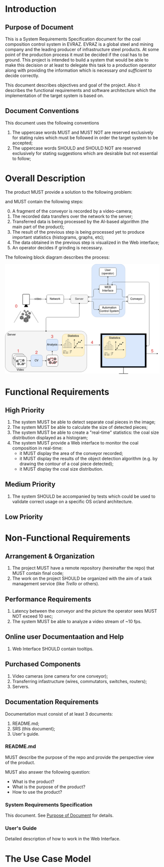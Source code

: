 # Introduction

## Purpose of Document

This is a System Requirements Specification document for the coal composition control system in EVRAZ. EVRAZ is a global steel
and mining company and the leading producer of infrastructure steel products. At some point of the production process it must be
decided if the coal has to be ground. This project is intended to build a system that would be able to make this decision or at
least to delegate this task to a production operator along with providing the information which is necessary _and
sufficient_ to decide correctly.

This document describes objectives and goal of the project. Also it describes the functional requirements
 and software architecture which the implementation of the target system is based on.

## Document Conventions

This document uses the following conventions

1. The uppercase words MUST and MUST NOT are reserved exclusively for stating rules which must be followed in order the target
system to be accepted;
2. The uppercase words SHOULD and SHOULD NOT are reserved exclusively for stating suggestions which are desirable but not essential
to follow;

# Overall Description

The product MUST provide a solution to the following problem:



and MUST contain the following steps:

0. A fragment of the conveyor is recorded by a video-camera;
1. The recorded data transfers over the network to the server;
2. Transferred data is being processed by the AI-based algorithm (the main part of the product);
3. The result of the previous step is being processed yet to produce important statistics (histograms, graphs, etc);
4. The data obtained in the previous step is visualized in the Web interface;
5. An operator decides if grinding is necessary.

The following block diagram describes the process:

![diag](../diagrams/general_block_diagram.png)

# Functional Requirements

## High Priority

1. The system MUST be able to detect separate coal pieces in the image;
2. The system MUST be able to calculate the size of detected pieces;
3. The system MUST be able to create a "real-time" statistics: the coal size distribution displayed as a histogram;
4. The system MUST provide a Web interface to monitor the coal composition in real-time:
    - it MUST display the area of the conveyor recorded;
    - it MUST display the results of the object detection algorithm (e.g. by drawing the contour of a coal piece detected);
    - it MUST display the coal size distribution.

## Medium Priority

1. The system SHOULD be accompanied by tests which could be used to validate correct usage on a specific
OS or/and architecture.

## Low Priority

# Non-Functional Requirements

## Arrangement & Organization

1. The project MUST have a remote repository (hereinafter the repo) that MUST contain final code;
2. The work on the project SHOULD be organized with the aim of a task management service (like _Trello_ or others).

## Performance Requirements

1. Latency between the conveyor and the picture the operator sees MUST NOT exceed 10 sec;
2. The system MUST be able to analyze a video stream of ~10 fps.

## Online user Documentaation and Help

1. Web Interface SHOULD contain tooltips.

## Purchased Components

1. Video cameras (one camera for one conveyor);
2. Transferring infastructure (wires, commutators, switches, routers);
3. Servers.

## Documentation Requirements

Documentation must consist of at least 3 documents:

1. README.md;
2. SRS (this document);
3. User's guide.

### README.md

MUST describe the purpose of the repo and provide the perspective view of the product.

MUST also answer the following question:

- What is the product?
- What is the purpose of the product?
- How to use the product?

### System Requirements Specification

This document. See [Purpose of Document](#purpose-of-document) for details.

### User's Guide

Detailed description of how to work in the Web Interface.

# The Use Case Model
